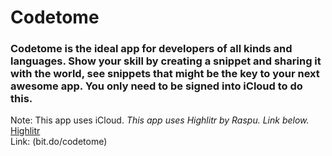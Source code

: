 # Codetome
### Codetome is the ideal app for developers of all kinds and languages. Show your skill by creating a snippet and sharing it with the world, see snippets that might be the key to your next awesome app. You only need to be signed into iCloud to do this. 
Note: This app uses iCloud.
_This app uses Highlitr by Raspu. Link below._
[Highlitr](https://github.com/raspu/Highlightr)  
Link: (bit.do/codetome)
